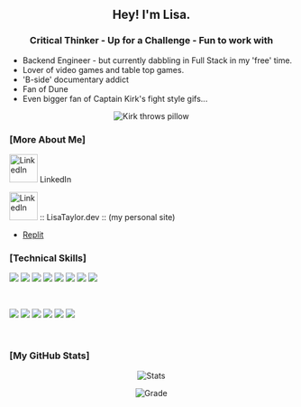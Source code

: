 ## <div align="center">Hey! I'm Lisa.</div>
### <div align="center">Critical Thinker - Up for a Challenge - Fun to work with</div>

- Backend Engineer - but currently dabbling in Full Stack in my 'free' time. 
- Lover of video games and table top games. 
- 'B-side' documentary addict 
- Fan of Dune 
- Even bigger fan of Captain Kirk's fight style gifs...
<div align='center'>
  
![Kirk throws pillow](https://24.media.tumblr.com/0d4d4e653dae70e1e3f8617330b68fb8/tumblr_n4hm4j58n11s63bb0o1_400.gif)
  
</div>

### [More About Me]  

[<img alt="LinkedIn" width="50px" src="https://img.icons8.com/nolan/64/linkedin.png" />](https://www.linkedin.com/in/thelisataylor/)
LinkedIn

[<img alt="LinkedIn" width="50px" src="https://img.icons8.com/nolan/64/robot-2.png" />](https://www.linkedin.com/in/thelisataylor/)
:: LisaTaylor.dev :: (my personal site)

  
- [Replit](https://replit.com/@LisaTaylor1) 


### [Technical Skills]


![](https://img.shields.io/badge/Code-Ruby-informational?style=flat&logo=Ruby&color=CC342D)
![](https://img.shields.io/badge/Code-Ruby_on_Rails-informational?style=flat&logo=Ruby-On-Rails&color=CC0000)
![](https://img.shields.io/badge/Code-PostgreSQL-informational?style=flat&logo=PostgreSQL&color=336791)
![](https://img.shields.io/badge/Code-SQLite-informational?style=flat&logo=SQLite&color=003B57)
![](https://img.shields.io/badge/Code-JavaScript-informational?style=flat&logo=JavaScript&color=F7DF1E)
![](https://img.shields.io/badge/Code-Python-informational?style=flat&logo=Python&color=003B57)
![](https://img.shields.io/badge/Code-HTML5-informational?style=flat&logo=HTML5&color=E34F26)
![](https://img.shields.io/badge/Style-CSS3-informational?style=flat&logo=CSS3&color=1572B6)

</br>

![](https://img.shields.io/badge/Tools-NPM-informational?style=flat&logo=NPM&color=CB3837)
![](https://img.shields.io/badge/Tools-Postman-informational?style=flat&logo=Postman&color=FF6C37)
![](https://img.shields.io/badge/Tools-Heroku-informational?style=flat&logo=Heroku&color=430098)
![](https://img.shields.io/badge/Tools-Netlify-informational?style=flat&logo=netlify&color=00C7B7)
![](https://img.shields.io/badge/Tools-Git-informational?style=flat&logo=Git&color=F05032)
![](https://img.shields.io/badge/Tools-GitHub-informational?style=flat&logo=GitHub&color=181717)

</br>
  

### [My GitHub Stats]
<div align="center">
  
<!-- ![Languages](https://github-readme-stats.vercel.app/api/top-langs?username=lisataylor5472&show_icons=true&locale=en&layout=compact) -->

![Stats](https://github-readme-stats.vercel.app/api?username=lisataylor5472&show_icons=true&locale=en)

![Grade](https://github-readme-streak-stats.herokuapp.com/?user=lisataylor5472&)
</div>
<!--
**lisataylor5472/lisataylor5472** is a ✨ _special_ ✨ repository because its `README.md` (this file) appears on your GitHub profile.
-->
